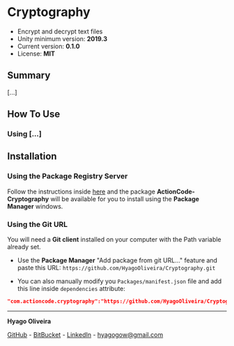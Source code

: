 # Cryptography

* Encrypt and decrypt text files
* Unity minimum version: **2019.3**
* Current version: **0.1.0**
* License: **MIT**

## Summary

[...]

## How To Use

### Using [...]

## Installation

### Using the Package Registry Server

Follow the instructions inside [here](https://cutt.ly/ukvj1c8) and the package **ActionCode-Cryptography** 
will be available for you to install using the **Package Manager** windows.

### Using the Git URL

You will need a **Git client** installed on your computer with the Path variable already set. 

- Use the **Package Manager** "Add package from git URL..." feature and paste this URL: `https://github.com/HyagoOliveira/Cryptography.git`

- You can also manually modify you `Packages/manifest.json` file and add this line inside `dependencies` attribute: 

```json
"com.actioncode.cryptography":"https://github.com/HyagoOliveira/Cryptography.git"
```

---

**Hyago Oliveira**

[GitHub](https://github.com/HyagoOliveira) -
[BitBucket](https://bitbucket.org/HyagoGow/) -
[LinkedIn](https://www.linkedin.com/in/hyago-oliveira/) -
<hyagogow@gmail.com>